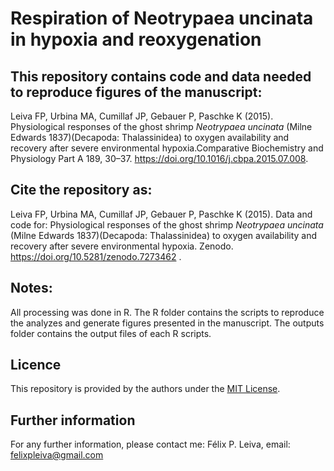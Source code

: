 # Respiration of Neotrypaea uncinata in hypoxia and reoxygenation

## This repository contains code and data needed to reproduce figures of the manuscript: 

Leiva FP, Urbina MA, Cumillaf JP, Gebauer P, Paschke K (2015). Physiological responses of the ghost shrimp <i>Neotrypaea uncinata</i> (Milne Edwards 1837)(Decapoda: Thalassinidea) to oxygen availability and recovery after severe environmental hypoxia.Comparative Biochemistry and Physiology Part A 189, 30–37. https://doi.org/10.1016/j.cbpa.2015.07.008.

## Cite the repository as:

Leiva FP, Urbina MA, Cumillaf JP, Gebauer P, Paschke K (2015). Data and code for: Physiological responses of the ghost shrimp <i>Neotrypaea uncinata</i> (Milne Edwards 1837)(Decapoda: Thalassinidea) to oxygen availability and recovery after severe environmental hypoxia. Zenodo. https://doi.org/10.5281/zenodo.7273462 . 
 
## Notes:
All processing was done in R. The R folder contains the scripts to reproduce the analyzes and generate figures presented in the manuscript. The outputs folder contains the output files of each R scripts.   

## Licence
This repository is provided by the authors under the [MIT License](https://opensource.org/licenses/MIT).

## Further information
For any further information, please contact me: Félix P. Leiva, email: felixpleiva@gmail.com
